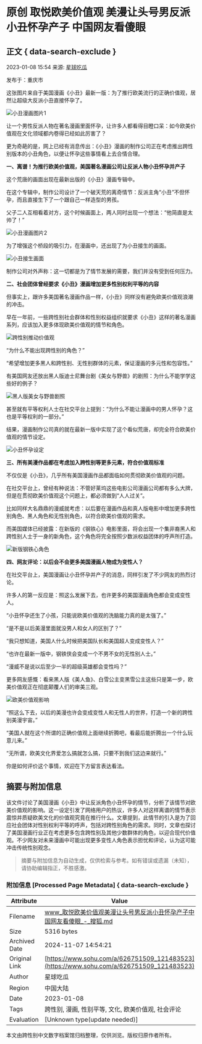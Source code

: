 # 原创 取悦欧美价值观 美漫让头号男反派小丑怀孕产子 中国网友看傻眼

## 正文 { data-search-exclude }


2023-01-08 15:54 来源: [星球吃瓜](https://www.sohu.com/a/626751509_121483523?spm=smpc.content-abroad.content.1.1730991227909ZAKbx8Z)

发布于：重庆市

这张图片来自于美国漫画《小丑》最新一版：为了推行欧美流行的正确价值观，居然让超级大反派小丑直接怀孕了。

![小丑漫画图片1](https://p9.itc.cn/images01/20230108/ca94b00963e4421dabbfffab0957b084.jpeg)

让一个男性反派人物在著名漫画里面怀孕，让许多人都看得目瞪口呆：如今欧美价值观在文化领域都内卷得已经如此厉害了？

更为奇葩的是，网上已经有消息传出：《小丑》漫画的制作公司正在考虑推出跨性别版本的小丑角色，以便让怀孕这些事情看上去合情合理。

**一、离谱！为推行欧美价值观，美国著名漫画公司让反派人物小丑怀孕并产子**

这个荒唐的画面出现在最新出版的《小丑》漫画专辑中。

在这个专辑中，制作公司设计了一个破天荒的离奇情节：反派主角“小丑”不但怀孕，而且直接生下了一个跟自己一样造型的男孩。

父子二人互相看着对方，这个时候画面上，两人同时出现一个想法：“他简直是太帅了！”

![小丑漫画图片2](https://p9.itc.cn/images01/20230108/d9270f5735c2450b8271bd0f001a2393.jpeg)

为了增强这个桥段的吸引力，在漫画中，还出现了为小丑接生的画面。

![小丑接生画面](https://p3.itc.cn/images01/20230108/4c0d5a8993834a17b406649aec1e9823.png)

制作公司对外声称：这一切都是为了情节发展的需要，我们并没有受到任何压力。

**二、社会团体曾经要求《小丑》漫画增加更多性别权利平等的内容**

但事实上，跟许多美国著名漫画作品一样，《小丑》同样没有避免欧美价值观浪潮的冲击。

早在一年前，一些跨性别社会群体和性别权益组织就要求《小丑》这样的著名漫画系列，应该加入更多体现欧美价值观的情节和角色。

![跨性别推动价值观](https://p6.itc.cn/images01/20230108/fb9b693e64104188aef19e0904b8fbfe.png)

“为什么不能出现跨性别的角色？”

“希望增加更多黑人和跨性别、无性别群体的元素，保证漫画的多元性和包容性。”

有美国网友还放出黑人版迪士尼舞台剧《美女与野兽》的剧照：为什么不能学学这些好的例子？

![黑人版美女与野兽剧照](https://p2.itc.cn/images01/20230108/cdaf1cb75440440ea29234a8627b715e.jpeg)

甚至就有平等权利人士在社交平台上提到：“为什么不能让漫画中的男人怀孕？这也是平等权利的一部分。”

结果，漫画制作公司真的就在最新一版中实现了这个看似荒唐，却完全符合欧美价值观的情节设定。

![小丑怀孕设定](https://p5.itc.cn/images01/20230108/e53efdf37e8748d485b3e6cfac867ab0.png)

**三、所有美漫作品都在考虑加入跨性别等更多元素，符合价值观标准**

不仅仅是《小丑》，几乎所有美国漫画作品都面临如何贯彻欧美价值观的问题。

在社交平台上，曾经有种说法：不管好莱坞这些电影公司漫画公司都有多么大牌，但是在贯彻欧美价值观这个问题上，都必须做到“人人过关”。

比如同样大名鼎鼎的漫威就考虑：以后要在漫画作品和真人版电影中增加更多跨性别角色、黑人角色和无性别角色，以符合欧美价值观的需求。

而美国媒体已经披露：在新版的《钢铁心》电影里面，将会出现一个集非裔黑人和跨性别人士于一身的新角色，这个角色将完全按照少数派权益团体的呼声所打造。

![新版钢铁心角色](https://p0.itc.cn/images01/20230108/72b207c5a2d548ac804b309cd4267156.png)

**四、网友评论：以后会不会更多美国漫画人物成为变性人？**

在社交平台上，美国漫画让小丑怀孕并产子的消息，同样引发了不少网友的热烈讨论。

许多人的第一反应是：照这么发展下去，也许更多的美国漫画角色都会变成变性人。

“小丑怀孕还生了小孩，只能说欧美价值观的洗脑能力真的是太强了。”

“是不是以后美漫里面就没男人和女人的区别了？”

“我只想知道，美国人什么时候把美国队长和美国超人变成变性人？”

“也许在最新一版中，钢铁侠会变成一个不男不女的无性别人士。”

“漫威不是说以后至少一半的超级英雄都会变性吗？”

更多网友感慨：看来黑人版《美人鱼》、白雪公主变黑雪公主这些只是第一步，欧美价值观正在彻底颠覆人们的审美三观。

![欧美价值观影响](https://p0.itc.cn/images01/20230108/4482e5f1c7884d2aa83bc93c678b78fc.png)

“照这么下去，以后的美漫也许会变成变性人和无性人的世界，打造一个新的跨性别美漫宇宙。”

“美国人就在这个所谓的正确价值观上面继续折腾吧，看最后能折腾出一个什么玩意儿来。”

“无所谓，欧美文化界爱怎么搞就怎么搞，只要不到我们这边来就行。”

你是如何评价这个事情，欢迎在下方留言表达看法。

## 摘要与附加信息

<!-- tcd_abstract -->
该文件讨论了美国漫画《小丑》中让反派角色小丑怀孕的情节，分析了该情节对欧美价值观的影响。这一设定引发了网络用户的热议，许多人对这样离谱的情节表示震惊并质疑欧美文化的价值观究竟在推行什么。文章提到，此情节的引入是为了回应社会团体对性别权利平等的呼声，包括对跨性别角色的需求。同时，文章也探讨了美国漫画行业正在考虑更多包含跨性别及其他少数群体的角色，以迎合现代价值观。不少网友对未来漫画中可能出现更多变性人角色表示担忧和评论，认为这可能冲击传统性别观念。
<!-- tcd_abstract_end -->

> 摘要与附加信息为自动生成，仅供检索与参考。如有错误或遗漏（未知），请协助编辑指正，不胜感激。

### 附加信息 [Processed Page Metadata] { data-search-exclude }

| Attribute       | Value                                  |
|-----------------|----------------------------------------|
| Filename        | www_取悦欧美价值观美漫让头号男反派小丑怀孕产子中国网友看傻眼_-_搜狐.md                             |
| Size            | 5316 bytes                           |
| Archived Date   | 2024-11-07 14:54:21                             |
| Original Link   | [https://www.sohu.com/a/626751509_121483523](https://www.sohu.com/a/626751509_121483523)                       |
| Author          | 星球吃瓜                               |
| Region          | 中国大陆                               |
| Date            | 2023-01-08                                 |
| Tags            | 跨性别, 漫画, 性别平等, 文化, 欧美价值观, 社会评论                                 |
| Evaluation            | [Unknown type(update needed)]                                 |
<!-- tcd_table_end -->

本文由跨性别中文数字档案馆归档整理，仅供浏览。版权归原作者所有。
